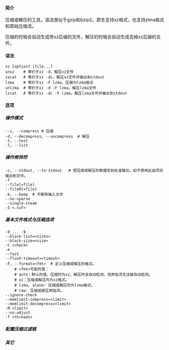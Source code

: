 #### 简介

压缩或解压的工具。语法类似于gzip和bzip2。原生支持xz格式，也支持zlma格式和原始压缩流。

压缩的时候会自动生成带xz后缀的文件，解压的时候会自动生成去掉xz后缀的文件。

#### 语法

```
xz [option] [file...]
unxz	# 等价于xz -d，解压xz文件
zxcat	# 等价于xz -dc，解压xz文件并输出到stdout
lzma	# 等价于xz -F lzma，压缩为lzma格式
unlzma	# 等价于xz -d -F lzma，解压lzma文件
lzcat	# 等价于xz -dc -F lzma，解压lzma文件并输出到stdout
```

#### 选项

##### 操作模式

```
--z, --compress	# 压缩
-d, --decompress, --uncompress	# 解压
-t, --test
-l, --list
```

##### 操作修饰符

```
-c, --stdout, --to-stdout	# 把压缩或解压的数据写到标准输出。如不使用此选项则输出到文件。
-f
--file[=file]
--file0[=file]
-k, --keep	# 不删除输入文件
--no-sparse
--single-steam
-S <.suf>

```

##### 基本文件格式与压缩选项

```
-0 ... -9
--block-list=<sizes>
--block-size=<size>
-C <check>
-e
--fast
--flush-timeout=<timout>
-F, --format=<fmt>	# 定义压缩或解压的格式。
	# <fmt>可能的值：
	# auto：默认的值。压缩时为xz，解压时会自动检测。但原始流无法被自动检测。
	# xz：压缩或解压均为xz格式。
	# lzma, alone: 压缩或解压均为lzma格式。
	# raw: 压缩或解压原始流。
--ignore-check
--memlimit-compress=<limit>
--memlimit-decompress=<limit>
-M <limit>
--no-adjust
-T <threads>
```

##### 配置压缩过滤链

##### 其它
